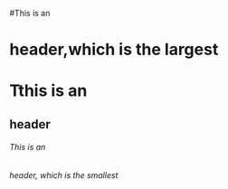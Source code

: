 #This is an <h1>header,which is the largest
  # Tthis is an <h2> header
  ###### This is an <H6> header, which is the smallest
